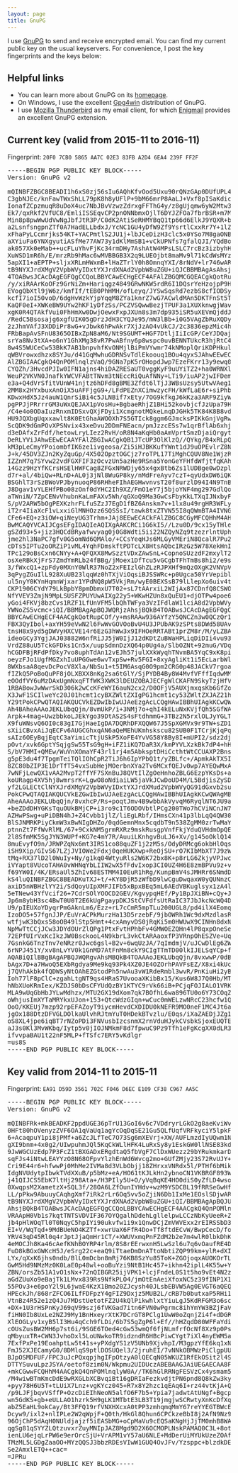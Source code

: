 ```yaml
---
layout: page
title: GnuPG
---
```


I use [GnuPG](https://gnupg.org/) to send and receive encrypted email.
You can find my current public key on the usual keyservers. For convenience,
I post the key fingerprints and the keys below:


## Helpful links

  * You can learn more about GnuPG on its [homepage](https://gnupg.org/).
  * On Windows, I use the excellent [Gpg4win](http://gpg4win.org/) distribution
    of GnuPG.
  * I use [Mozilla Thunderbird](https://www.mozilla.org/en-US/thunderbird/) as
    my email client, for which [Enigmail](https://www.enigmail.net) provides an
    excellent GnuPG extension.

## Current key (valid from 2015-11 to 2016-11)

Fingerprint: `20F0 7CB0 5865 AA7C 02E3 83FB A2D4 6EA4 239F FF2F`

<pre>
-----BEGIN PGP PUBLIC KEY BLOCK-----
Version: GnuPG v2

mQINBFZBGC8BEADI1h6xS0zj56sIu6AQhKfvOod5Uxu90rQNzGAp0DUfUPL4Ao+m
C3gbNJEc/knFawTWxShLL79pK8h8yUFlP+9bM66mrP8AaLJ+Vxf8pISaKdic5YDI
IonafZCpzmuqR8uDoX4uc7NbJBvVzwzZdrxgFFThG4y/z8gUjqmw6yW2Mtw3iIEE
Ek7/qxRkf2VfUC8/EmliISSEqvCP2pnONNbmxOjlT6DYJZFOa7fbrBSR+m7MrhEB
Min8p8pwWwUdVwNgJbfJtR3P/C0dK2AtiSeRHMYBqQ1tp66d6ElkJ9YQXR+bCsWz
a2LsnfsngpnZTf0A7HadELLbdxJ/YcNC1GU4yDfW9Zf9YsrtlCxxRr7Y+1lZ1qEx
xFhaPyLCcmrjks54KT+YACPmtlS2JU1j+lbJCeDizH3clc5x0YSo7M8gaONBalEs
aXYiuFa6YNXgyutiASfMe77AW73y1dKlMmSB1+vCkUPNfs7gfalQJI/YQdBo2nst
ak057Xk0eMab++ucFLuYhvFjKc34rmDHy7AshAtW4MPsLSLC7rcBz3izbyhHMTeY
XuWSD1mR6h/E/mrzRb9hMac6wMVBBGB3X2q9LUEOjbt8maMv9l71kCdWsMYzpyXD
5apXI1+aEPTP+sljxXRLmHWxmB+lHaZTrlY0h8OmnqYXI/8rNdV+lr746wARAQAB
tB9NYXJrdXMgV2VpbWVyIDxtYXJrdXNAd2VpbW8uZGU+iQJCBBMBAgAsAhsjBQkB
4TOABwsJCAcDAgEGFQgCCQoLBBYCAwECHgECF4AFAlZBGQMCGQEACgkQotRupCOf
/y/xiRAArKoOFz9GrNiZm+Hariqgz4849GRwNKW5rdR6I1DQsrYeHzojpP9Hwn/8
EVogQbXtl9jW6z/kmfIf/tEB0PhHMH/ofLeyq/JYSwSqsRd7ezbS8cfIODSygXQr
kcfI7ioI50voD/6dgHvWzkYjpYqqM8ZYa1knrZ7wG7ACwldMAn5DKTFnSt5TPTLA
KaQF0eI+XWKeBW9UYw2hKF1yDfzSs/PCZVSQwwBezjTPUF3a1XUXknwgjWav7JrW
xgK0R4QTAkfVui0FhHmXw0DwjOewxFxpJXUn8s3m7dp935iSR5uXEVmQjddJAf9y
/RedC5Bsosajg6xgfUIK05gDrzJdH3CYQJe95/mW3lBb+i0G5VAgZbRuXQDyxd2e
2zJhmVAfJ3XDDiPr8wG+vJbwk6hPwAkr7XjJzAO4vUkCJ/2c3836epzMic4hwkbY
FRbBapAvSFnU8365OIBxZpN8aM6/Nt9SGUMT+HGF7DtljIiIcGP/CeYJDQajEPzJ
srYa8Nv3tXA+o6nY1GhXMg38vR7PwABfny6p8wspc0uvBENNTUkcR3hjRtC4yh+u
8w4S5WUCeCw53BkK7AB1bnpvhfKvONMjlBiPmVYwmr74kNMoplQriKDPHkulkWoW
qWBVrowxdhzx8SYJu/d41GqMwhuGDRNSvTdlEkoouq1BOu4qyxSJAhwEEwECAAYF
AlZBGIAACgkQ4QnPOMlnqlzVaQ/9GNa7pK5rOHopdJwp7EzeFKrr13y9ewq0WYHN
CYQZh/3HvcdPJIw0IFN1ajns4hiDAZRESaUT0vggKyF9uUYiTZ2+ha0WRNXl180T
WeuP2VKVN0JnafkYWCVFABtTNvm3tNEccRiQuAfNNy+LTi9/iuAP2jwIFDemYHVR
e3a+Q4dVrSfitVUnW41njtz6hDFd8gBME3Zfdt6lTjJ3WBsUzsy5UtwVAeg1mQ4F
2MM8x2HYxbuxAnOiX5uAFFjgG9+/LFdPEZnXCimwzycFH/kWfLaE6r+siPhb5lOh
KDwxHdX5Jz4auW1QnrSiBi4c5JLNBif7xEty/7OG9kfkgJ6kKza3ARF9ZiyWR5I9
pgPPJjPRrrrGM3uWxQEJAX1pVosHu+BgbaeRhjZ1BHi52kovbjcfJzUpa79HbBsI
/C4e4o0ODaIuzRnxmIDSxvQXjFDyi1XcmgnotMQkeLnqDJGHk5TK84K8B8vdTlFB
HU9JQXbgUqxxawlt8K0EtGhaAWOOXh7S5GTIck8ggm6GJmcksPIKkGnjVgRwFdD3
ScQDK9dGmPOvXPSNvix43xeDvu2DDmFNEacn/pmJzzcESs7w1qrBflAb6xhjfWI7
d3eDAfxZrFdf/hetowLryLIez2RvH/oR8N4aKqHb0aAmVprtSmzDjaiQrgytFRX4
DeRLYViJAhwEEwECAAYFAlZBGIwACgkQB1JTcUP3OlKlzQ//QYkg/B4xRLpQaipf
kM3pLeCmyYPoiombfIK6ze1ivgeosa/Zi5iHJBKKufYWnt1dJ9uOPEvlrZ8N3mHw
J+k/45DV3ZJn2KyZquGp/4X502OpztOGCjz7roTPL17TiMghCQUV8Ne1WjzRlQYF
IZZnM7q7SYvw22vdFGXFIF3zOcvzUn5azHe9RSna5YonGeYFHfdWfjtfqKAheo2a
14Gzz9HzYfKCrsHSElHWFCag8ZFGxNRWDjy65x4gxBtb6Zs1lUDBge0wDzpl8yIg
d7r+al/4biQw+RLnD+AL0j3jNl8WuGP8ky/nMdFreAyv7czT+qyUdxDW6iQKhWB3
BSGhlT3rSzBWoVPJbynuoqP86RHheFIhAEGHwvnvsT20f8urzlD94I4N9TnB7AX0
J8Dgav1vYLEHfPBo08zOnf0dYHC2Ih9XZ/FmO1eY7j5bjoYNF4mg297GdlQojEUi
aTWniN/7ZpCENvVhubnKaLmFAXv5Wh/qGXoQ9Ma3GwCsFbyKkLTXqIJNxbyFEM6D
S/pV2ARW5bOgPEXKzhrFLfuSZzJ7EgD1fBZ6Anskm7v+1lx8u49rgHR3WFLyQWOt
iT2r4IiaXcF1vLxxiGlMNHOzz6SQSSsI/tawk8txZTVN55I8qQWmBTA4IVNGpBAi
CFe6+EQ+z3iOW+qiNeyUG3Trhm+JAj8EEwECACkFAlZBGC8CGyMFCQHhM4AHCwkI
BwMCAQYVCAIJCgsEFgIDAQIeAQIXgAAKCRCi1G6kI5//Lzu0D/9cx15yTHlez6+l
gSZd93+5+jiz3HQCdBRyafwvyag0j0G8Wdti5ii22NZQyNZq9tzezrlntUphQTfB
jme2hl3NaPC7gfv0G5omNd6QMAlo/+CCsYeqHJs6MLGyVMEriN8QcalR7Pu2Ivhb
cDTs5IPTu2oORZiP1vML4YqhFDmskftPDTcLX8HtsAQbcIRzGz5W78XekHnI3l7V
TPc129oBsCxn6CNYy+A+QFQXX8MwSzztVDxZAwSnL+CopnoSUzzdF2mxylT2wSmM
osXeRBkXjFrS7ZmdYmRLb24fBBg/jMoex1DfTcu5vGCgbTFhTmBs8hi2/e9s+M0K
3/fWxcQ1+zpFdy0MXnY0WlR37NoZ2xFEIzlGhZLzRJPXHf9mQzOXgK2VNVpV9Q/4
3qPygZGuIlL928XuUB23lqqWz0hTXjViOqsiBJSSWRc+p0Ugca50YrVepiblb1CQ
ul5nyY0KYnHqmnWjxar1YPdNQ8pW5VkjRm/wyE0BEXSsB79lLlepXo6uiv4ti4ig
CKP1906CYdY79LkBpbY8pmDbmxU7T02+sL7tAArxiL2WIjAx87CDnfQ8CSWOQkkK
NfYVEV3ZmjN9MpLSUSFZPUYUwAIXg22y5+WKwHZUn8xQuEU1+djOTPw4poe6C67r
yGoi4FKVj8bzCvs1RZF1LfUnVFM5lbQhTWFya3VzIFdlaW1lciA8d2VpbWVyQGFw
YWNoZS5vcmc+iQI/BBMBAgApBQJWQRjzAhsjBQkB4TOABwsJCAcDAgEGFQgCCQoL
BBYCAwECHgECF4AACgkQotRupCOf/y+msRAAw936AYfzY5QNCZn3w0QCzQr1+9ih
FBX3QyIbol+axYH59eVwN2l6FwWvGOVOoBvU4U3JPUbAK9zSPts8DWd58UAvGOmu
tnsH8x9yd5gDWVyHXCVE14r6EzG3hWw3x9IFHOeRRTABt1prZM8r/M/yLZBArQ2D
ideoGCy3YgjJAJ03882W6nfRiJJ5jW0IjJ12dKDtZuBWaHPLiqDiDIi4vu93WhDh
VrdZ88uU5TckGFDks1Cn5x/uupSdmnDzXQ64p0Ug4a/SlbOZNt+92muG/VDqQtAd
hCGDFBjRFdPfDky7vo8uphTdAn12vEJh57julXXkWyqhTNvmBA5YqC9xK8pi32fs
oeyzFJo1UgfMGZxhIuUPGGwe6wvTxpSw+Rv5FGI+8xyAgliKt1i5EcLarbWlJ+54
8WXbsaA8qevDcPocV8Xla/NbSu1+t5IM6AsqG0O9pm2CRG0p48JACkV7rgoa7AGD
fIZkQ5PoBoQuPF8jOLXBXX8nKg2sa6tGlY/SjPYDB4By8W4MvfVFffIqdwMMu66h
eOOdfVY6uMzDAxUgmNxqFTfWK3XWK3lDEUZOBAJECFgWlCKAFN9SkyTzjHfVwlb2
1RBABowJwWwrSkD306k2wCcKFeWYI6auN2cx2/D0OFjV5AUXjmxqsKb6GfZoCROc
X3JwF1SCIlweYc20J01hcmt1cyBXZWltZXIgPG1hcmt1cy53ZWltZXJAZ21haWwu
Y29tPokCPwQTAQIAKQUCVkEZDwIbIwUJAeEzgAcLCQgHAwIBBhUIAgkKCwQWAgMB
Ah4BAheAAAoJEKLUbqQjn/8vmUkP/i+3NMj7o+qhI4kELuNxKVjfQh5SGfWAySQ9
Arpk+4mag+UwzbbkoLJEkYgo39DtAS2S4sFtdhmmG+3TBz2N5rxlOLJyYGLTc5+7
X9fuWNsvQ6OI0c83gI7GjHaeIgDA7DQRhDFXQQW67J5SpXGMVx9r9TW+sZD1VhfM
sXiiCBvxAiJqECFv6AUGCGhxqAN6aQeMEhUKmhskscu82SUB0F1TCrjKjqPqi/Aw
sAIz6OEyBqjEqtC3aYimicTtjUSkP5XoFE4YvVG58Y8By8I+mUPI2/sdz2djnQmK
pOvt/xvk6GptYSqjgSw55TsG9gH+iFZ1iKQ7DaR3X/kmPYVLXzkBk7dP4+hHSXOk
S/bV7HMI+QMEw/WuVnXOmaYF43rl1rj4m5AbksptDHiCcthtWtCCUAXP2BnsI/LC
g5pE3du4f7TpgmTeiTQlIOhCpR2TiJ6h6IpYPbQ1t/yZBLfc+/ApmkAkTX5Inq41
8ZC80bZIP3E1DrTfT54vxSubHejMOerbnXYa2Tv6MCxfQEJv0wp7AYEQwMxAL09W
7wNFjLewQX1vAA2MvpT2ffYF7SXnBuJ8QVtIlZgOeHnhoZBLG6EzpYKsDs+aUh7c
koURagp4XV5hj8wmrsrK+LgwO8oNdiaiLW5jaVkJCwDoUD4M/L5BdjisZySDO24j
yf2LGLECtClNYXJrdXMgV2VpbWVyIDxtYXJrdXMud2VpbWVyQG91dGxvb2suY29t
PokCPwQTAQIAKQUCVkEZGwIbIwUJAeEzgAcLCQgHAwIBBhUIAgkKCwQWAgMBAh4B
AheAAAoJEKLUbqQjn/8vxhcP/Rs+poqtJmv4B9wbbAkVyvqM6RyqlNT6JU9aZL0d
+beZDdDHYGKsTquOUkBMjCP+i3ro9c1T6ODOVbtlPCg200TWo7hCViNCnJW73sS6
AZHwPSwg+uPiDBN4hJ+Z4Cvbb1jlZ/liEgLRbf/IHmsCXn41p3lbLqQ4QW30jxT0
BlSJNMRKPiyCkmW3xBwNIgDHZo/0qdGemnMnx5cqdbT9n538ZgMM0zrTwMaYmsz6
ptnnZt7FfWvRlML/67+9CxkNM5grmRXRz9mskRusgpVnfFkjYduQVHdmOpQE2uEB
2l8SfmMK5SgJYN3WUPf+KG7e4mY7R/AuuiLKnhgvBuLJ6+Xv/g145oOklQ14+cvv
8muEvyfO9n/JRWPZqNx6mt3IRS1co88quZF1j2zM5s/OdyDRMcg6okbHlOqsBYOJ
iSH9Xip/GIvS67LZjJVIOWe2Fdxj0qeHUKXwp+ReOjSU+rO7KIbMbXT7J9zWp11o
tMq+RX37lD2l0WuIy+Ny/g1kq04WtyuRls2W6K72bx8K+p8rLG6ZkjyVPJwc2Y50
iVYapt8VUcoTAHA0vWHNqYbLIIW2wX5fFdvIxop3CI0UZ4H6E8zmBPVu9z+vC0OL
f69YW0I/4K/ERsaUl5ZhIv68ESTMM4I0EuR1hRg/KunpBmV4sJMHRr6SNmdDCYnS
kS4luQINBFZBGC8BEADKuTXJ+t/+KY8DjR5zWfbD9lwCguDwqaxW0yQUNnzC8b0s
axiD5nWBHzlYY2i/SdQoyUIpXMFJIFb5xBpxBEq5mL6AEdVBKuglsyx1zA4lRdqb
5eTNew43YfVcif26+7CdrSOlYOOCD2GEV/KgvypqHEf/Py1BpJXiBN+cQy+J0BBC
Jp6m8ybH3sc4BwT0U0T2E6kUgPgaypDKJStCVFdfsUtRaIC37JbJkcNcWQ4DPj/L
U9/pIEUXoYDyqrPmGAknLm6/Ezz+rL7cCmR5mpTLu200UGL8/pd4ilX4EomqG4B+
IzoDO5+57fgnJJP/EuVrACPkMurzHa13D5rzebF/9jbOWRh1Wc9dxMzdlasROE1+
wtfjwK3bQxs58oOB49lStp5Hmt+4cxAmyvDS0jRqKi5m0HWUwX9CINHn8dxNZG7T
NpMwTtCCjJCw3JDYdOUrZlQPg1PtxFvtHPhbFv4GMWOEZQHn4lP8qxpOneSeVf56
72EPfUIrVxKcIkzJW0BsckooL4N9kbrL3vkCtARAaoxfP3VRnpOhESZVe+UqGQUs
7GsnkG6TnzTnv7eNRzr0Jwc6gsl+B2v+6wqUzJA/7qImdmjV/uJCwDlEg6ZWTJ7g
6rNPJ451Y/xv8nLvYV0k1GnMD7AtFnMn8ckY9CIgTTmTD00lkIJELSqYCp+fywAR
AQABiQIlBBgBAgAPBQJWQRgvAhsMBQkB4TOAAAoJEKLUbqQjn/8vxwwP/0dBMuy0
bAgx7D+a7HwoQ5EXbRgdya9Me9kq93Pk4XZ0JE4OZOrhPAVFsEZ/X8xi4kUcQSPE
j7QVhAkbk4fQDWSyNtOAhEZGtodPh5nwAu3vW1RdeRmbl3wvR/PnKiuHi2yB+FQJ
Ioh77lF8pClC+zgahLtgNT9qs4HRaS7UvooaXKibBx15/Kus6W8J7Q0Hb/MTtE8j
hNbXUoKRmIex/KZDJS0bDsCFYUdQzBY1KTYC9rVk66iB+PCjqFOJIALO1VRKW+cc
MLA9wUqGbHbJYLwMdhzx/MTU2GX19dXom7qk7BOfhL6wa896TU0o6Y73COqZB4lj
oWhjusImXYTaMRYkxUJon+153+QtcWdzGIqn+wCuc0mWELzwNRcC23hcfw1QGn3G
OoO/KKEUj7mzp92rpEFAZoyT9iycmHevdCXDIDU0kNEFR9MO0neF1MC4Jt6adunf
jgOx188DtzDFVGLDOlkaUlvhRJtmYuT0HDekBTvzlu/E0qs/iXaZAEDjJZg1XV2+
oS8XL4jpe6iqBT7rNZoPDi3FNVusbIzcsnmX2rnVduHJykCVsbkSjoxEUQTEqlYn
aJ3s0Kl3MvWKbq/Iytp5v0jIOJNMkmF8d7fpwuC9Pz9Tfh1eFgKcgXX0dLR33UQ6
ifvvpaBAU1t22nF5MLP+fTSfc7ERY5vKdlgr
=us8S
-----END PGP PUBLIC KEY BLOCK-----
</pre>

## Key valid from 2014-11 to 2015-11

Fingerprint: `EA91 D59D 3561 702C F046 D6EC E109 CF38 C967 AA5C`

<pre>
-----BEGIN PGP PUBLIC KEY BLOCK-----
Version: GnuPG v2

mQINBFRk+mkBEADKF2ppdUGE36pTrU13GoI6v6c7VDdryrLGkO2g8aeKviWv3YfZ
0HFt80hOVenyzZVF6OA1qVaUq1agYcOqDqSE21Gu5QLfUqfVRFkyciY5lpkFwnnN
6+AcaqpuY1pi8jPMf+a6ZcJLfTeC7O73Sg6mXEVrj+XW/AUFLmzdIyUQwm1NxfY1
gXI9bnm+4x0g2/UIwpuhmJQl5KqCkWLlHFK4LuRxSy8y1EskGW0llNSE83kdNVGt
9JwWGCUzEdp7P3FcZ1tBXGADxERgdtaQ5fbVgF7ClDxWUezz29bYRukmkarD+6Pz
sqFJs4iNtwLEAYYzO8N68OFpvYlzhEnWd6Wvcg2mo+GUfZMjy23S72RvUJY+oZTG
Cri9E44r6+hfwwPj0MhMe2IVMa8d3VLbObjj18ZHrxxVNRdx5l/PTHf6bMikDMQl
IdgNVUdytpIbwkTVdXXuB/p5bMz+eA/HO61tKJLkHn2ybnoCN1VKBRGF893WMiD4
j41QIJCS5EbK7ltHj298Ata+/H3PIly5U+O/yVqBqKE4HO0diS0yZfLD4wsoAAKC
0XwqpsM2XametzX+SQL3f/28OA6LZfOunIYHdv+wzM9YSDCBL19fRRSeGwHfovik
LL/pPkw9AbuuyCAqhgXmf7iRk2rLr6Oq5vv5oZjiN6Db1IxMe1EOslSDjwARAQAB
tB9NYXJrdXMgV2VpbWVyIDxtYXJrdXNAd2VpbW8uZGU+iQI/BBMBAgApBQJUZPpp
AhsjBQkB4TOABwsJCAcDAgEGFQgCCQoLBBYCAwECHgECF4AACgkQ4QnPOMlnqlzr
VRAApH0Vb1s7kqtTNTSVDVIF367OYQgalhDdehLgllelpwLCCzNbKyUeeR+ZRbKz
jb4pHlWOqTl0T0NqyC5hpIYi90ukvfw1i9x1QnwDCjZmVWVExx2rEIRSSbD3KOm7
EI+V/WqTqd+9MdBUeNO4KZTf+xwrUaX6FfR4Do+Tf8ftdECvW/BwpCecD/foGVgt
YRV43qD45Rl0q4rJptJjaQmHr1CT/+XWUVxmqPnFZdM2b2e7m4wlR0lbkDhKBLv3
4eMOCJh8Ka46cAefKNhBOYRP4rlm/8S8rEErwxnH5LwSzl6u7q6vOaufRE4DnBws
FuD8kBGxGWKcH5J/eSrg22c+eaQ9iTtaeDmDnATtoNbtiZQP99km+ylR+dXIuMoM
LYx/qXxK6jhs0ndb/BlL0mDcbn8mRj76KB8SzYu85ToK+ZGOjoqxAUOKOrTLnLXr
GwM5Hd9NMzMz0K0LaE0p48wl+ooBuYzi9NtB1Hc457+ikhn42iplL4K55w+YP04R
ZBN/orsZb51A1vO1sNx+72nQIBGR25ijVPK1+lcjFndeL0S1t5ho9vEt4N2zgN6o
aGdZUuXo9eBajTk1LMvx839Rs9NfkPLO4/jmOtEnAeiXfoxNC5z39fINP1X19zUh
55POv3+e6poY2l9L6jwaE4KzX1Bmo20ZJcysh40JLsbEBVW5Ag0EVGT6aQEQALpq
HPEckJh/868rZFCO6ILfFDFpzY4gFIZ9Dxjz5MUB2L/cRB7b0butxaP5RHi1AnrG
VtnBz4R52e1zQ4Ju7MDstUetotFZ2U4kQlPikwhlxtYiuLgJ5KdRFGM3o6sc1tYy
+DX+1U3rHSPnKyJ69qV99szj6fVKGad7itn6FVN0wPgrmc8ihYmYW3BZjFaVF/vE
fiHN0Ib8UxLe2NZJ9My1BnHxeyrXtK7DCrGT8PClg1UwW0oZqnjZi4f+dDGRRVem
XlEOGLyv1xyB5lI3Hu4qCch9fLDi/6b7S5gZgP6l+Ef//hHZqdD80WFFaYdiwqUt
cOUsZusBW2MH6p7st6i/9SGE6TOed4cGw53wmQf6fjNLmfrfOcNf8Xz9p0Psxe8m
qMbyuxTR+CWN3JvhoDxl5LoUNwkoTR9idzndR6HBcPiwCYgt7iXl4nyEWM5a3aXx
7ExfPxPe19EoahptLw5t41s+yPXdgYS1zV5UNb9XjvhpI/M3gpzYfE6kq1xNbA5i
FmJ52XJECamyG0/8DMlqS9ptlDOSUQel3/2jruhEI/7vNNkOBMWzPiClgpUUPwv+
BJpOSMDFUF/FPC3uJcPQxqpjhgIFpOtzyA0lQECqN05WKUZ1RfEkOSit2l4SUBSi
DTTYSuvuLpzJSYA/oetof8zim0N/Wkpmu2UIDUczABEBAAGJAiUEGAECAA8FAlRk
+mkCGwwFCQHhM4AACgkQ4QnPOMlnqlyW0A//TK6hGlRRNgFESVzCx4ysmam5m4We
/M4wiwBTmKmcDdE9wRXGLbXCBvqiBt16gDRIaFezkvdjtPN6pnd8Q8kZw3kyNYYQ
+pyy78H6U5T+tLUiX7Lnz+vgKYcz045+R7x8Y2hzc1qEAq6I+rz44vtKjA+Q93jK
/p9LJFjbqvVSffP+OzcDiEIhNeoN5alfO6F7b5+Ypia7jadwtAtUNgf+Bgcp3pQI
wn5GdKS+gb+eULLAO1hzrk5H9gLK1MTbtE3LB3T19jmgjwSCRwtyXnKcDfXq5Za+
abZ5EaHL9okCay/Bt3FFQ19rfVNXHXcxA0tPP3zmhqmqMmY67reYYEGTBWcE9zlr
Dcyw9/ixl2+nlIPLe2W2qWpjF+Q0th/HkGl8Qhun6CPCkzeBbI8j2AfN9Nz9oe40
96OjChP5dAqH0NUldjajzf5iEASbMG+oCpMaVu9cEQSaKNgHjJjTM0mhB8WAR5TL
qgSg81qSYYZLQtzuvxrZuyMNIpJAZ8Mgd9D2X6OCMOPLNskPAMAQ0C3L+8otxwff
ienLU6ejqLrPW6e9erOrcSjU+VrAPM1vY57aU6NLE+MdDerUiMYUkUzeZOAf3ujY
TMzML5LGDgZaaOO+MYzQQSJ3bbzRDEsVIwW1GUQ4OvJFv/Yzsppc+blzdkDEbPWr
Se2AmxlETQ++cac=
=JPRu
-----END PGP PUBLIC KEY BLOCK-----
</pre>
